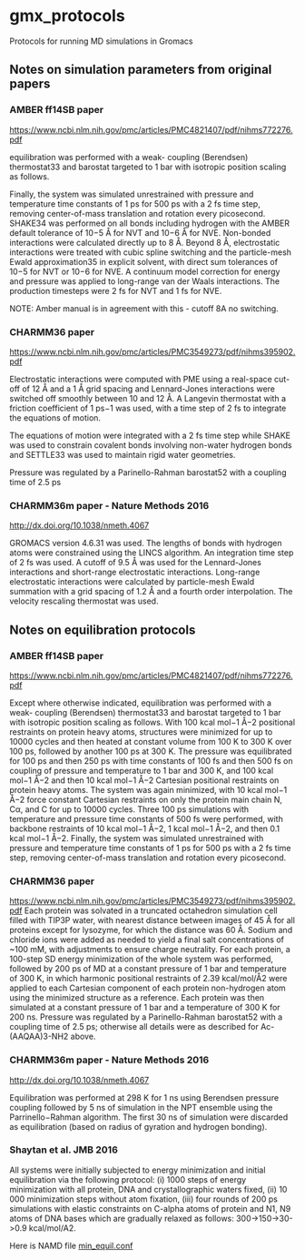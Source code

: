 # gmx_protocols
Protocols for running MD simulations in Gromacs

## Notes on simulation parameters from original papers
### AMBER ff14SB paper
https://www.ncbi.nlm.nih.gov/pmc/articles/PMC4821407/pdf/nihms772276.pdf

equilibration was performed with a weak- coupling (Berendsen) thermostat33 and barostat targeted to 1 bar with isotropic position scaling as follows.

Finally, the system was simulated unrestrained with pressure and temperature time constants of 1 ps for 500 ps with a 2 fs time step, removing center-of-mass translation and rotation every picosecond.
SHAKE34 was performed on all bonds including hydrogen with the AMBER default tolerance of 10−5 Å for NVT and 10−6 Å for NVE. Non-bonded interactions were calculated directly up to 8 Å. Beyond 8 Å, electrostatic interactions were treated with cubic spline switching and the particle-mesh Ewald approximation35 in explicit solvent, with direct sum tolerances of 10−5 for NVT or 10−6 for NVE. A continuum model correction for energy and pressure was applied to long-range van der Waals interactions. The production timesteps were 2 fs for NVT and 1 fs for NVE.

NOTE: Amber manual is in agreement with this - cutoff 8A no switching.

### CHARMM36 paper
https://www.ncbi.nlm.nih.gov/pmc/articles/PMC3549273/pdf/nihms395902.pdf

Electrostatic interactions were computed with PME using a real-space cut-off of 12 Å and a 1 Å grid spacing and Lennard-Jones interactions were switched off smoothly between 10 and 12 Å. A Langevin thermostat with a friction coefficient of 1 ps−1 was used, with a time step of 2 fs to integrate the equations of motion. 

The equations of motion were integrated with a 2 fs time step while SHAKE was used to constrain covalent bonds involving non-water hydrogen bonds and SETTLE33 was used to maintain rigid water geometries. 

Pressure was regulated by a Parinello-Rahman barostat52 with a coupling time of 2.5 ps

### CHARMM36m paper - Nature Methods 2016
http://dx.doi.org/10.1038/nmeth.4067

GROMACS version 4.6.31 was used. The lengths of bonds with hydrogen atoms were constrained using the LINCS algorithm. An integration time step of 2 fs was used. A cutoff of 9.5 Å was used for the Lennard-Jones interactions and short-range electrostatic interactions. Long-range electrostatic interactions were calculated by particle-mesh Ewald summation with a grid spacing of 1.2 Å and a fourth order interpolation. The velocity rescaling thermostat was used. 

## Notes on equilibration protocols
### AMBER ff14SB paper
https://www.ncbi.nlm.nih.gov/pmc/articles/PMC4821407/pdf/nihms772276.pdf


Except where otherwise indicated, equilibration was performed with a weak- coupling (Berendsen) thermostat33 and barostat targeted to 1 bar with isotropic position scaling as follows. With 100 kcal mol−1 Å−2 positional restraints on protein heavy atoms, structures were minimized for up to 10000 cycles and then heated at constant volume from 100 K to 300 K over 100 ps, followed by another 100 ps at 300 K. The pressure was equilibrated for 100 ps and then 250 ps with time constants of 100 fs and then 500 fs on coupling of pressure and temperature to 1 bar and 300 K, and 100 kcal mol−1 Å−2 and then 10 kcal mol−1 Å−2 Cartesian positional restraints on protein heavy atoms. The system was again minimized, with 10 kcal mol−1 Å−2 force constant Cartesian restraints on only the protein main chain N, Cα, and C for up to 10000 cycles. Three 100 ps simulations with temperature and pressure time constants of 500 fs were performed, with backbone restraints of 10 kcal mol−1 Å−2, 1 kcal mol−1 Å−2, and then 0.1 kcal mol−1 Å−2. Finally, the system was simulated unrestrained with pressure and temperature time constants of 1 ps for 500 ps with a 2 fs time step, removing center-of-mass translation and rotation every picosecond.



### CHARMM36 paper
https://www.ncbi.nlm.nih.gov/pmc/articles/PMC3549273/pdf/nihms395902.pdf
Each protein was solvated in a truncated octahedron simulation cell filled with TIP3P water, with nearest distance between images of 45 Å for all proteins except for lysozyme, for which the distance was 60 Å. Sodium and chloride ions were added as needed to yield a final salt concentrations of ~100 mM, with adjustments to ensure charge neutrality. For each protein, a 100-step SD energy minimization of the whole system was performed, followed by 200 ps of MD at a constant pressure of 1 bar and temperature of 300 K, in which harmonic positional restraints of 2.39 kcal/mol/Å2 were applied to each Cartesian component of each protein non-hydrogen atom using the minimized structure as a reference. Each protein was then simulated at a constant pressure of 1 bar and a temperature of 300 K for 200 ns. Pressure was regulated by a Parinello-Rahman barostat52 with a coupling time of 2.5 ps; otherwise all details were as described for Ac-(AAQAA)3-NH2 above.

### CHARMM36m paper - Nature Methods 2016
http://dx.doi.org/10.1038/nmeth.4067

Equilibration was performed at 298 K for 1 ns using Berendsen pressure coupling followed by 5 ns of simulation in the NPT ensemble using the Parrinello−Rahman algorithm.  The first 30 ns of simulation were discarded as equilibration (based on radius of gyration and hydrogen bonding).


### Shaytan et al. JMB 2016

All  systems  were  initially  subjected  to  energy  minimization  and  initial  equilibration  via  the  following  protocol:  (i)  1000  steps  of  energy  minimization  with  all  protein,  DNA  and  crystallographic  waters  fixed,  (ii)  10  000  minimization  steps  without  atom  fixation,  (iii)  four  rounds  of  200  ps  simulations  with  elastic  constraints  on  C-alpha  atoms  of  protein  and  N1,  N9  atoms  of  DNA  bases  which  are  gradually  relaxed  as  follows:  300->150->30->0.9  kcal/mol/A2. 

Here is NAMD file [min_equil.conf](https://github.com/intbio/MolModEdu/blob/master/MD/NAMD/nucl/nucleosome_CHARMM/simul/input/min_equil.conf)
